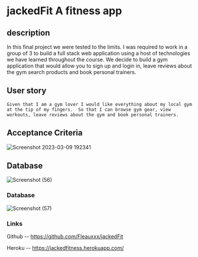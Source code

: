 # jackedFit A fitness app



## description 

In this final project we were tested to the limits.
I was required to work in a group of 3 to build a full stack web application using a host of technologies we have learned throughout the course.
We decide to build a gym application that would allow you to sign up and login in, leave reviews about the gym search products and book personal trainers.



## User story

`Given that I am a gym lover I would like everything about my local gym at the tip of my fingers. 
So that I can browse gym gear, view workouts, leave reviews about the gym and book personal trainers.`


## Acceptance Criteria
![Screenshot 2023-03-09 192341](https://user-images.githubusercontent.com/111618393/226925266-1bf6bf98-ce96-4a47-9b5a-901fa3cb0d5b.png)


## Database

![Screenshot (56)](https://user-images.githubusercontent.com/111618393/226944012-7b7ca253-2e45-4951-abd2-bd4a9d767960.png)

### Database

![Screenshot (57)](https://user-images.githubusercontent.com/111618393/226951382-7ece5ce6-b857-493e-85da-e0c03911e640.png)



### Links

Github -- https://github.com/Fleauxxx/jackedFit

Heroku -- https://jackedfitness.herokuapp.com/


